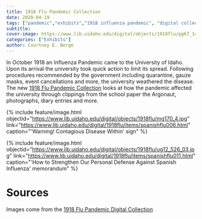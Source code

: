 ```yaml
---
title: 1918 Flu Pandemic Collection
date: 2020-04-19
tags: ["pandemic","exhibits","1918 influenza pandemic", "digital collections"]
subtitle: 
cover-image: https://www.lib.uidaho.edu/digital/objects/1918flu/pg67_14.jpg
categories: ["Exhibits"]
author: Courtney E. Berge
---
```


In October 1918 an Influenza Pandemic came to the University of Idaho. Upon its arrival the university took quick action to limit its spread. Following procedures recommended by the government including quarantine, gauze masks, event cancellations and more, the university weathered the disease. The new [1918 Flu Pandemic Collection](https://www.lib.uidaho.edu/digital/1918flu/) looks at how the pandemic affected the university through clippings from the school paper the Argonaut, photographs, diary entries and more.

{% include feature/image.html objectid="https://www.lib.uidaho.edu/digital/objects/1918flu/mg170_4.jpg" link="https://www.lib.uidaho.edu/digital/1918flu/items/spanishflu006.html" caption="'Warning! Contagious Disease Within' sign" %}

{% include feature/image.html objectid="https://www.lib.uidaho.edu/digital/objects/1918flu/ug12_526_03.jpg" link="https://www.lib.uidaho.edu/digital/1918flu/items/spanishflu011.html" caption="'How to Strengthen Our Personal Defense Against Spanish Influenza' memorandum" %}

# Sources

Images come from the [1918 Flu Pandemic Digital Collection](https://www.lib.uidaho.edu/digital/1918flu/)